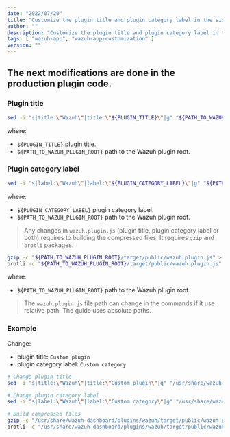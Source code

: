 ```yaml
---
date: "2022/07/20"
title: "Customize the plugin title and plugin category label in the sidebar"
author: ""
description: "Customize the plugin title and plugin category label in the sidebar"
tags: [ "wazuh-app", "wazuh-app-customization" ]
version: ""
---
```


## The next modifications are done in the production plugin code.

### Plugin title

```sh
sed -i "s|title:\"Wazuh\"|title:\"${PLUGIN_TITLE}\"|g" "${PATH_TO_WAZUH_PLUGIN_ROOT}/target/public/wazuh.plugin.js"
```
where:
- `${PLUGIN_TITLE}` plugin title.
- `${PATH_TO_WAZUH_PLUGIN_ROOT}` path to the Wazuh plugin root.

### Plugin category label

```sh
sed -i "s|label:\"Wazuh\"|label:\"${PLUGIN_CATEGORY_LABEL}\"|g" "${PATH_TO_WAZUH_PLUGIN_ROOT}/target/public/wazuh.plugin.js"
```
where:
- `${PLUGIN_CATEGORY_LABEL}` plugin category label.
- `${PATH_TO_WAZUH_PLUGIN_ROOT}` path to the Wazuh plugin root.

> Any changes in `wazuh.plugin.js` (plugin title, plugin category label or both) requires to building the compressed files. It requires `gzip` and `brotli` packages.
```sh
gzip -c "${PATH_TO_WAZUH_PLUGIN_ROOT}/target/public/wazuh.plugin.js" > "${PATH_TO_WAZUH_PLUGIN_ROOT}/target/public/wazuh.plugin.js.gz"
brotli -c "${PATH_TO_WAZUH_PLUGIN_ROOT}/target/public/wazuh.plugin.js" > "${PATH_TO_WAZUH_PLUGIN_ROOT}/target/public/wazuh.plugin.js.br"
```
where:
- `${PATH_TO_WAZUH_PLUGIN_ROOT}` path to the Wazuh plugin root.

> The `wazuh.plugin.js` file path can change in the commands if it use relative path. The guide uses absolute paths.

### Example

Change:
 - plugin title: `Custom plugin`
 - plugin category label: `Custom category`

```sh
# Change plugin title
sed -i "s|title:\"Wazuh\"|title:\"Custom plugin\"|g" "/usr/share/wazuh-dashboard/plugins/wazuh/target/public/wazuh.plugin.js"

# Change plugin category label
sed -i "s|label:\"Wazuh\"|label:\"Custom category\"|g" "/usr/share/wazuh-dashboard/plugins/wazuh/target/public/wazuh.plugin.js"

# Build compressed files
gzip -c "/usr/share/wazuh-dashboard/plugins/wazuh/target/public/wazuh.plugin.js" > "/usr/share/wazuh-dashboard/plugins/wazuh/target/public/wazuh.plugin.js.gz"
brotli -c "/usr/share/wazuh-dashboard/plugins/wazuh/target/public/wazuh.plugin.js" > "/usr/share/wazuh-dashboard/plugins/wazuh/target/public/wazuh.plugin.js.br"
```
